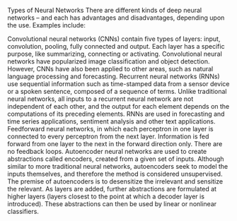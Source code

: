 Types of Neural Networks
There are different kinds of deep neural networks – and each has advantages and disadvantages, depending upon the use. Examples include:

Convolutional neural networks (CNNs) contain five types of layers: input, convolution, pooling, fully connected and output. Each layer has a specific purpose, like summarizing, connecting or activating. Convolutional neural networks have popularized image classification and object detection. However, CNNs have also been applied to other areas, such as natural language processing and forecasting.
Recurrent neural networks (RNNs) use sequential information such as time-stamped data from a sensor device or a spoken sentence, composed of a sequence of terms. Unlike traditional neural networks, all inputs to a recurrent neural network are not independent of each other, and the output for each element depends on the computations of its preceding elements. RNNs are used in fore­casting and time series applications, sentiment analysis and other text applications.
Feedforward neural networks, in which each perceptron in one layer is connected to every perceptron from the next layer. Information is fed forward from one layer to the next in the forward direction only. There are no feedback loops.
Autoencoder neural networks are used to create abstractions called encoders, created from a given set of inputs. Although similar to more traditional neural networks, autoencoders seek to model the inputs themselves, and therefore the method is considered unsupervised. The premise of autoencoders is to desensitize the irrelevant and sensitize the relevant. As layers are added, further abstractions are formulated at higher layers (layers closest to the point at which a decoder layer is introduced). These abstractions can then be used by linear or nonlinear classifiers.